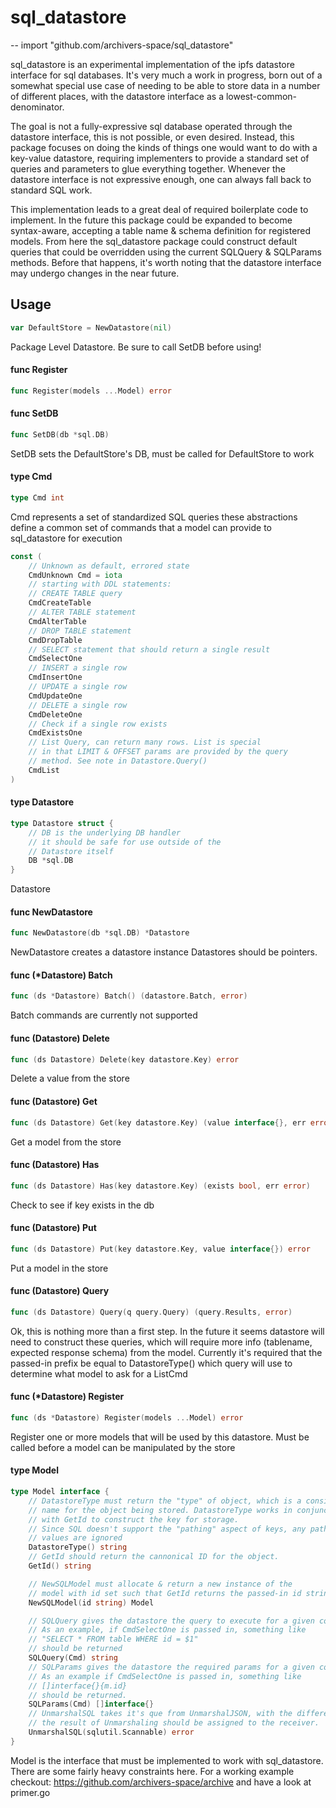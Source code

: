 # sql_datastore
--
    import "github.com/archivers-space/sql_datastore"

sql_datastore is an experimental implementation of the ipfs datastore interface
for sql databases. It's very much a work in progress, born out of a somewhat
special use case of needing to be able to store data in a number of different
places, with the datastore interface as a lowest-common-denominator.

The goal is not a fully-expressive sql database operated through the datastore
interface, this is not possible, or even desired. Instead, this package focuses
on doing the kinds of things one would want to do with a key-value datastore,
requiring implementers to provide a standard set of queries and parameters to
glue everything together. Whenever the datastore interface is not expressive
enough, one can always fall back to standard SQL work.

This implementation leads to a great deal of required boilerplate code to
implement. In the future this package could be expanded to become syntax-aware,
accepting a table name & schema definition for registered models. From here the
sql_datastore package could construct default queries that could be overridden
using the current SQLQuery & SQLParams methods. Before that happens, it's worth
noting that the datastore interface may undergo changes in the near future.

## Usage

```go
var DefaultStore = NewDatastore(nil)
```
Package Level Datastore. Be sure to call SetDB before using!

#### func  Register

```go
func Register(models ...Model) error
```

#### func  SetDB

```go
func SetDB(db *sql.DB)
```
SetDB sets the DefaultStore's DB, must be called for DefaultStore to work

#### type Cmd

```go
type Cmd int
```

Cmd represents a set of standardized SQL queries these abstractions define a
common set of commands that a model can provide to sql_datastore for execution

```go
const (
	// Unknown as default, errored state
	CmdUnknown Cmd = iota
	// starting with DDL statements:
	// CREATE TABLE query
	CmdCreateTable
	// ALTER TABLE statement
	CmdAlterTable
	// DROP TABLE statement
	CmdDropTable
	// SELECT statement that should return a single result
	CmdSelectOne
	// INSERT a single row
	CmdInsertOne
	// UPDATE a single row
	CmdUpdateOne
	// DELETE a single row
	CmdDeleteOne
	// Check if a single row exists
	CmdExistsOne
	// List Query, can return many rows. List is special
	// in that LIMIT & OFFSET params are provided by the query
	// method. See note in Datastore.Query()
	CmdList
)
```

#### type Datastore

```go
type Datastore struct {
	// DB is the underlying DB handler
	// it should be safe for use outside of the
	// Datastore itself
	DB *sql.DB
}
```

Datastore

#### func  NewDatastore

```go
func NewDatastore(db *sql.DB) *Datastore
```
NewDatastore creates a datastore instance Datastores should be pointers.

#### func (*Datastore) Batch

```go
func (ds *Datastore) Batch() (datastore.Batch, error)
```
Batch commands are currently not supported

#### func (Datastore) Delete

```go
func (ds Datastore) Delete(key datastore.Key) error
```
Delete a value from the store

#### func (Datastore) Get

```go
func (ds Datastore) Get(key datastore.Key) (value interface{}, err error)
```
Get a model from the store

#### func (Datastore) Has

```go
func (ds Datastore) Has(key datastore.Key) (exists bool, err error)
```
Check to see if key exists in the db

#### func (Datastore) Put

```go
func (ds Datastore) Put(key datastore.Key, value interface{}) error
```
Put a model in the store

#### func (Datastore) Query

```go
func (ds Datastore) Query(q query.Query) (query.Results, error)
```
Ok, this is nothing more than a first step. In the future it seems datastore
will need to construct these queries, which will require more info (tablename,
expected response schema) from the model. Currently it's required that the
passed-in prefix be equal to DatastoreType() which query will use to determine
what model to ask for a ListCmd

#### func (*Datastore) Register

```go
func (ds *Datastore) Register(models ...Model) error
```
Register one or more models that will be used by this datastore. Must be called
before a model can be manipulated by the store

#### type Model

```go
type Model interface {
	// DatastoreType must return the "type" of object, which is a consistent
	// name for the object being stored. DatastoreType works in conjunction
	// with GetId to construct the key for storage.
	// Since SQL doesn't support the "pathing" aspect of keys, any path
	// values are ignored
	DatastoreType() string
	// GetId should return the cannonical ID for the object.
	GetId() string

	// NewSQLModel must allocate & return a new instance of the
	// model with id set such that GetId returns the passed-in id string
	NewSQLModel(id string) Model

	// SQLQuery gives the datastore the query to execute for a given command type
	// As an example, if CmdSelectOne is passed in, something like
	// "SELECT * FROM table WHERE id = $1"
	// should be returned
	SQLQuery(Cmd) string
	// SQLParams gives the datastore the required params for a given command type
	// As an example if CmdSelectOne is passed in, something like
	// []interface{}{m.id}
	// should be returned.
	SQLParams(Cmd) []interface{}
	// UnmarshalSQL takes it's que from UnmarshalJSON, with the difference that
	// the result of Unmarshaling should be assigned to the receiver.
	UnmarshalSQL(sqlutil.Scannable) error
}
```

Model is the interface that must be implemented to work with sql_datastore.
There are some fairly heavy constraints here. For a working example checkout:
https://github.com/archivers-space/archive and have a look at primer.go

